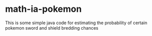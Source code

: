 # math-ia-pokemon
This is some simple java code for estimating the probability of certain pokemon sword and shield bredding chances
